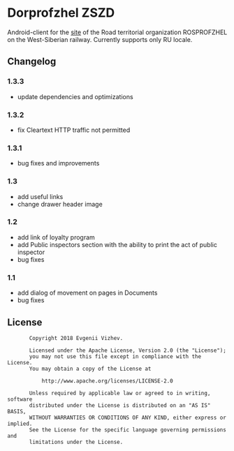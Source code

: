 # Dorprofzhel ZSZD

Android-client for the [site](http://dprof.pro) of the Road territorial 
organization ROSPROFZHEL on the West-Siberian railway. Currently supports only RU locale.

## Changelog

   ### 1.3.3
   - update dependencies and optimizations

   ### 1.3.2
   - fix Cleartext HTTP traffic not permitted

   ### 1.3.1
   - bug fixes and improvements

   ### 1.3
   - add useful links
   - change drawer header image
   
   ### 1.2
   - add link of loyalty program
   - add Public inspectors section with the ability
    to print the act of public inspector
   - bug fixes
    
   ### 1.1
   - add dialog of movement on pages in Documents
   - bug fixes

## License
```
       Copyright 2018 Evgenii Vizhev.
       
       Licensed under the Apache License, Version 2.0 (the "License");
       you may not use this file except in compliance with the License.
       You may obtain a copy of the License at
       
           http://www.apache.org/licenses/LICENSE-2.0
       
       Unless required by applicable law or agreed to in writing, software
       distributed under the License is distributed on an "AS IS" BASIS,
       WITHOUT WARRANTIES OR CONDITIONS OF ANY KIND, either express or implied.
       See the License for the specific language governing permissions and
       limitations under the License.
```
